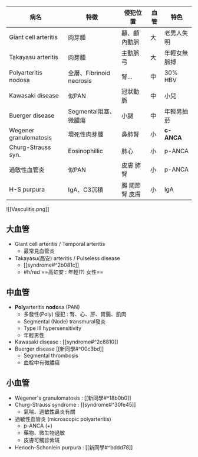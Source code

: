 | 病名                   | 特徵                     | 侵犯位置           | 血管 | 特色         |
|------------------------|--------------------------|--------------------|------|--------------|
| Giant cell arteritis   | 肉芽腫                   | 顳、顱內動脈        | 大   | 老男人失明   |
| Takayasu arteritis     | 肉芽腫                   | 主動脈弓           | 大   | 年輕女無脈搏 |
| Polyarteritis nodosa   | 全層、Fibrinoid necrosis | 腎…                | 中   | 30% HBV      |
| Kawasaki disease       | 似PAN                    | 冠狀動脈           | 中   | 小兒         |
| Buerger disease        | Segmental阻塞、微膿瘍    | 小腿               | 中   | 年輕男抽菸   |
| Wegener granulomatosis | 壞死性肉芽腫             | 鼻肺腎             | 小   | **c-ANCA**       |
| Churg-Strauss syn.     | Eosinophillic            | 肺心               | 小   | p-ANCA       |
| 過敏性血管炎           | 似PAN                    | 皮膚 肺 腎       | 小   | p-ANCA       |
| H-S purpura            | IgA、C3沉積              | 腸 關節 腎 皮膚 | 小   | IgA          |
![[Vasculitis.png]]
## 大血管
- Giant cell arteritis / Temporal arteritis
	- 最常見血管炎
- Takayasu(高安) arteritis / Pulseless disease
	- [[syndrome#^2b081c]]
	- #h/red ==高虹安 : 年輕(?) 女性==
## 中血管
- **Poly**arteritis **nodo**sa (PAN)
	- 多發性(Poly) 侵犯 : 腎、心、肝、胃腸、肌肉
	- Segmental (Node) transmural發炎
	- Type III hypersensitivity
	- 年輕男性
- Kawasaki disease : [[syndrome#^2c8810]]
- Buerger disease [[新同學#^00c3bd]]
	- Segmental thrombosis
	- 血栓中有微膿瘍
## 小血管
- Wegener's granulomatosis : [[新同學#^18b0b0]]
- Churg-Strauss syndrome : [[syndrome#^30fe45]]
	- 氣喘、過敏性鼻炎有關
- 過敏性血管炎 (microscopic polyarteritis)
	- p-ANCA (+)
	- 藥物、微生物過敏
	- 皮膚可觸診紫斑
- Henoch-Schonlein purpura : [[新同學#^bddd78]]